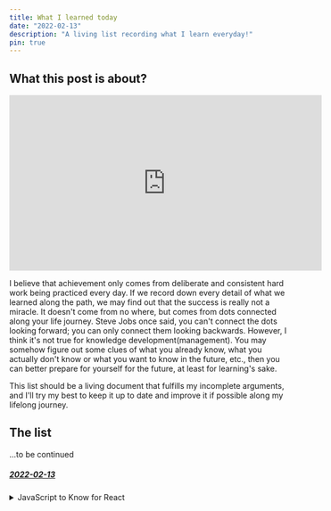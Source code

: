```yaml
---
title: What I learned today
date: "2022-02-13"
description: "A living list recording what I learn everyday!"
pin: true
---
```


## What this post is about?

<iframe width="560" height="315" src="https://www.youtube-nocookie.com/embed/JIceCvZS-4Y" title="YouTube video player" frameborder="0" allow="accelerometer; autoplay; clipboard-write; encrypted-media; gyroscope; picture-in-picture" allowfullscreen></iframe>

I believe that achievement only comes from deliberate and consistent hard work being practiced every day. If we record down every detail of what we learned along the path, we may find out that the success is really not a miracle. It doesn't come from no where, but comes from dots connected along your life journey. Steve Jobs once said, you can't connect the dots looking forward; you can only connect them looking backwards. However, I think it's not true for knowledge development(management). You may somehow figure out some clues of what you already know, what you actually don't know or what you want to know in the future, etc., then you can better prepare for yourself for the future, at least for learning's sake. 

This list should be a living document that fulfills my incomplete arguments, and I'll try my best to keep it up to date and improve it if possible along my lifelong journey.

## The list

...to be continued

<div id="2022-02-13"></div>

##### <a href="#2022-02-13" name="fragment">2022-02-13</a>

<details>
  <summary>JavaScript to Know for React</summary>

  https://kentcdodds.com/blog/javascript-to-know-for-react

  **Abstract**

  Modern frontend frameworks such as React use JavaScript a lot. 
  Not only you can write application logic using JavaScript, 
  you can also "write" HTML using JavaScript such as [JSX](https://reactjs.org/docs/introducing-jsx.html) and CSS using JavaScript such as [styled-components](https://styled-components.com/). 
  This blog post is a collection of key JavaScript concepts you should be familiar with if you would like to develop modern JavaScript applications.

  **Key Takeaways**

  1. template literals
  2. shorthand property names
  3. arrow functions
  4. destructuring
  5. parameter defaults
  6. rest/spread
  7. ESModules
  8. ternaries
  9. array methods
  10. nullish coalescing operator
  11. optional chaining
  12. promises and async/await
</details>

<br />
<br />
